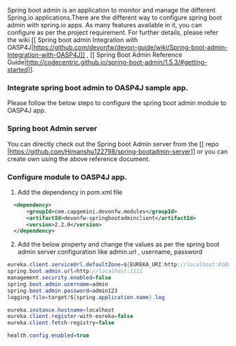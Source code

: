 Spring boot admin is an application to monitor and manage the different Spring.io applications.There are the different way to configure spring boot admin with spring.io apps. As many features available in it, you can configure as per the project requirement. For further details, please refer the wiki  [[ Spring boot admin Integration with OASP4J|https://github.com/devonfw/devon-guide/wiki/Spring-boot-admin-Integration-with-OASP4J]] , [[ Spring Boot Admin Reference Guide|http://codecentric.github.io/spring-boot-admin/1.5.3/#getting-started]]. 

### Integrate spring boot admin to OASP4J sample app.  
 Please follow the below steps to configure the spring boot admin module to OASP4J app.     

### Spring boot Admin server

You can directly check out the Spring boot Admin server from the [[ repo |https://github.com/Himanshu122798/spring-bootadmin-server]] or you can create own using the above reference document. 

###  Configure module to OASP4J app. 
  
  1. Add the dependency in pom.xml file
```xml
  <dependency>
      <groupId>com.capgemini.devonfw.modules</groupId>
      <artifactId>devonfw-springbootadminclient</artifactId>
      <version>2.2.0</version>
  </dependency>
``` 
  2. Add the below property and change the values as per the spring boot admin server configuration like admin.url , username, password 

```java
eureka.client.serviceUrl.defaultZone=${EUREKA_URI:http://localhost:8180/eureka}
spring.boot.admin.url=http://localhost:1111
management.security.enabled=false
spring.boot.admin.username=admin
spring.boot.admin.password=admin123
logging.file=target/${spring.application.name}.log

eureka.instance.hostname=localhost
eureka.client.register-with-eureka=false
eureka.client.fetch-registry=false

health.config.enabled=true 
```

 

 